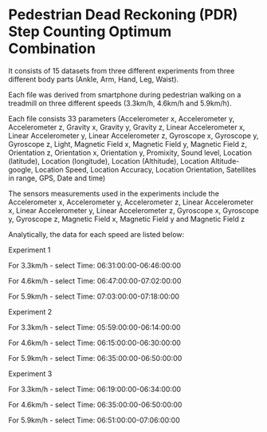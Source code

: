 # Pedestrian Dead Reckoning (PDR) Step Counting Optimum Combination
<p> It consists of 15 datasets from three different experiments from three different body parts (Ankle, Arm, Hand, Leg, Waist).
<p> Each file was derived from smartphone during pedestrian walking on a treadmill on three different speeds (3.3km/h, 4.6km/h and 5.9km/h).
<p> Each file consists 33 parameters (Accelerometer x, Accelerometer y, Accelerometer z, Gravity x, Gravity y, Gravity z, Linear Accelerometer x, Linear Accelerometer y, Linear Accelerometer z, Gyroscope x, Gyroscope y, Gyroscope z, Light, Magnetic Field x, Magnetic Field y, Magnetic Field z, Orientation z, Orientation x, Orientation y, Promixity, Sound level, Location (latitude), Location (longitude), Location (Althitude), Location Altitude-google, Location Speed, Location Accuracy, Location Orientation, Satellites in range, GPS, Date and time)
<p> The sensors measurements used in the experiments include the Accelerometer x, Accelerometer y, Accelerometer z, Linear Accelerometer x, Linear Accelerometer y, Linear Accelerometer z, Gyroscope x, Gyroscope y, Gyroscope z, Magnetic Field x, Magnetic Field y and Magnetic Field z
<p> Analytically, the data for each speed are listed below:
<p>
<p> Experiment 1
<p> For 3.3km/h - select Time: 06:31:00:00-06:46:00:00
<p> For 4.6km/h - select Time: 06:47:00:00-07:02:00:00
<p> For 5.9km/h - select Time: 07:03:00:00-07:18:00:00
<p>
<p> Experiment 2
<p> For 3.3km/h - select Time: 05:59:00:00-06:14:00:00
<p> For 4.6km/h - select Time: 06:15:00:00-06:30:00:00
<p> For 5.9km/h - select Time: 06:35:00:00-06:50:00:00
<p>
<p> Experiment 3
<p> For 3.3km/h - select Time: 06:19:00:00-06:34:00:00
<p> For 4.6km/h - select Time: 06:35:00:00-06:50:00:00
<p> For 5.9km/h - select Time: 06:51:00:00-07:06:00:00
